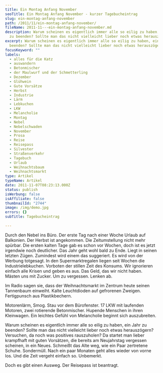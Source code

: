 ```yaml
---
title: Ein Montag Anfang November
seoTitle: Ein Montag Anfang November - kurzer Tagebucheintrag
slug: ein-montag-anfang-november
path: /2011/11/ein-montag-anfang-november/
fileName: 2011-11---ein-montag-anfang-november.md
description: Warum scheinen es eigentlich immer alle so eilig zu haben, ein Jahr
  zu beenden? Sollte man das nicht vielleicht lieber noch etwas herauszögern?
excerpt: Warum scheinen es eigentlich immer alle so eilig zu haben, ein Jahr zu
  beenden? Sollte man das nicht vielleicht lieber noch etwas herauszögern?
focusKeyword: ""
labels:
  - alles für die Katz
  - auswandern
  - Betonmischer
  - der Maulwurf und der Schmetterling
  - Dezember
  - Glühwein
  - Gute Vorsätze
  - Herbst
  - Industrie
  - Lärm
  - Lebkuchen
  - LKW
  - Melancholie
  - Montag
  - Nebel
  - Nebelschwaden
  - November
  - Prosa
  - Reise
  - Reisepass
  - Silvester
  - Straßenverkehr
  - Tagebuch
  - Urlaub
  - Weihnachtsbaum
  - Weihnachtsmarkt
type: Artikel
typeName: Artikel
date: 2011-11-07T08:23:13.000Z
status: publish
isWerbung: false
isAffiliate: false
thumbnailId: "2744"
image: /img/demo.jpg
errors: {}
subTitle: Tagebucheintrag
  
---
```


Durch den Nebel ins Büro. Der erste Tag nach einer Woche Urlaub auf Balkonien.
Der Herbst ist angekommen. Die Zeitumstellung nicht mehr spürbar. Die ersten
kalten Tage gab es schon vor Wochen, doch ist es jetzt irgendwie noch
deutlicher. Das Jahr geht wohl bald zu Ende. Liegt in seinen letzten Zügen.
Zumindest wird einem das suggeriert. Es wird von der Werbung totgesagt. In den
Supermarktregalen liegen seit Wochen die Industrielebkuchen. Vorboten der
stillen Zeit des Konsums. Wir ignorieren einfach alle Krisen und geben es aus.
Das Geld, das wir nicht haben. Mästen uns mit Zucker. Um zu vergessen. Lenken
ab.

Im Radio sagen sie, dass der Weihnachtsmarkt im Zentrum heute seinen Tannenbaum
einweiht. Kalte Leuchtdioden auf gefrorenen Zweigen. Fertigpunsch aus
Plastikbechern.

Motorenlärm, Smog. Stau vor dem Bürofenster. 17 LKW mit laufenden Motoren, zwei
rotierende Betonmischer. Hupende Menschen in ihren Kleinwagen. Ein leichtes
Gefühl von Melancholie beginnt sich auszubreiten.

Warum scheinen es eigentlich immer alle so eilig zu haben, ein Jahr zu beenden?
Sollte man das nicht vielleicht lieber noch etwas herauszögern? Versuchen, da
noch was positives rauszuholen? Da startet man lieber krampfhaft mit guten
Vorsätzen, die bereits am Neujahrstag vergessen scheinen, in ein Neues. Schmeißt
das Alte weg, wie ein Paar zertretene Schuhe. Sondermüll. Nach ein paar Monaten
geht alles wieder von vorne los. Und die Zeit vergeht einfach so. Unbemerkt.

Doch es gibt einen Ausweg. Der Reisepass ist beantragt.

  